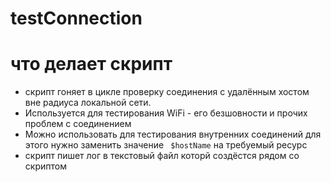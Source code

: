 # testConnection
# что делает скрипт
* скрипт гоняет в цикле проверку соединения с удалённым хостом вне радиуса локальной сети.
* Используется для тестирования WiFi - его безшовности и прочих проблем с соединением
* Можно использовать для тестирования внутренних соединений для этого нужно заменить значение ```  $hostName ```  на требуемый ресурс
* скрипт пишет лог в текстовый файл которй создёстся рядом со скриптом
